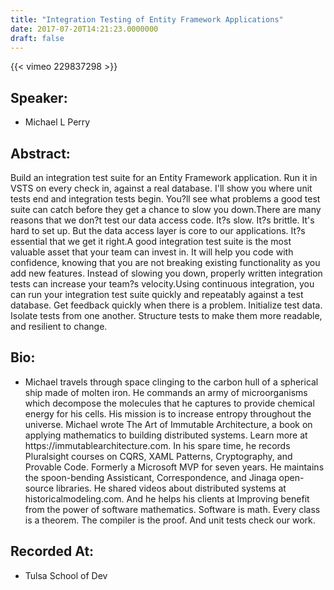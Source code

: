```yaml
---
title: "Integration Testing of Entity Framework Applications"
date: 2017-07-20T14:21:23.0000000
draft: false
---
```


{{< vimeo 229837298 >}}

## Speaker:

 - Michael L Perry

## Abstract:

<p>Build an integration test suite for an Entity Framework application. Run it in VSTS on every check in, against a real database. I'll show you where unit tests end and integration tests begin. You?ll see what problems a good test suite can catch before they get a chance to slow you down.There are many reasons that we don?t test our data access code. It?s slow. It?s brittle. It's hard to set up. But the data access layer is core to our applications. It?s essential that we get it right.A good integration test suite is the most valuable asset that your team can invest in. It will help you code with confidence, knowing that you are not breaking existing functionality as you add new features. Instead of slowing you down, properly written integration tests can increase your team?s velocity.Using continuous integration, you can run your integration test suite quickly and repeatably against a test database. Get feedback quickly when there is a problem. Initialize test data. Isolate tests from one another. Structure tests to make them more readable, and resilient to change.</p>

## Bio:

 - <p>Michael travels through space clinging to the carbon hull of a spherical ship made of molten iron. He commands an army of microorganisms which decompose the molecules that he captures to provide chemical energy for his cells. His mission is to increase entropy throughout the universe. Michael wrote The Art of Immutable Architecture, a book on applying mathematics to building distributed systems. Learn more at https://immutablearchitecture.com. In his spare time, he records Pluralsight courses on CQRS, XAML Patterns, Cryptography, and Provable Code. Formerly a Microsoft MVP for seven years. He maintains the spoon-bending Assisticant, Correspondence, and Jinaga open-source libraries. He shared videos about distributed systems at historicalmodeling.com. And he helps his clients at Improving benefit from the power of software mathematics. Software is math. Every class is a theorem. The compiler is the proof. And unit tests check our work.</p>

## Recorded At:

 - Tulsa School of Dev

